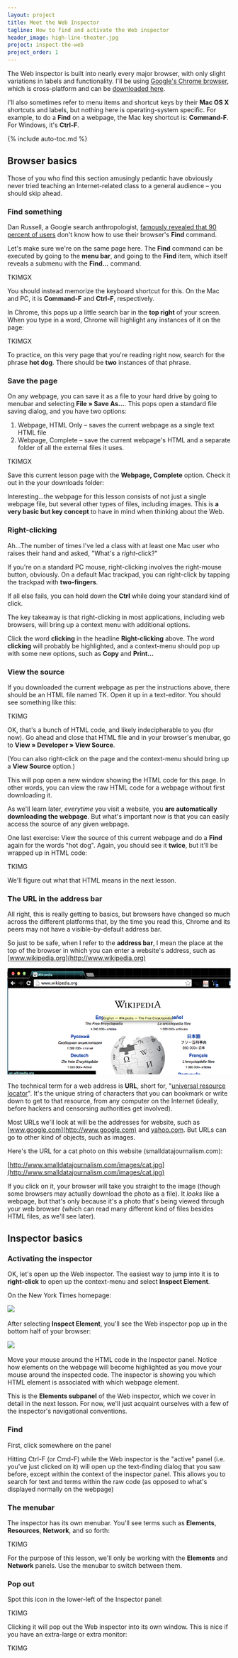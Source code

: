 ```yaml
---
layout: project
title: Meet the Web Inspector
tagline: How to find and activate the Web inspector
header_image: high-line-theater.jpg
project: inspect-the-web
project_order: 1
---
```



The Web inspector is built into nearly every major browser, with only slight variations in labels and functionality. I'll be using [Google's Chrome browser](http://www.google.com/chrome), which is cross-platform and can be [downloaded here](http://www.google.com/chrome).

I'll also sometimes refer to menu items and shortcut keys by their **Mac OS X** shortcuts and labels, but nothing here is operating-system specific. For example, to do a **Find** on a webpage, the Mac key shortcut is: **Command-F**. For Windows, it's **Ctrl-F**.

{% include auto-toc.md %}


## Browser basics

Those of you who find this section amusingly pedantic have obviously never tried teaching an Internet-related class to a general audience &ndash; you should skip ahead.

### Find something 

Dan Russell, a Google search anthropologist, [famously revealed that 90 percent of users](http://www.theatlantic.com/technology/archive/2011/08/crazy-90-percent-of-people-dont-know-how-to-use-ctrl-f/243840/) don't know how to use their browser's **Find** command. 

Let's make sure we're on the same page here. The **Find** command can be executed by going to the **menu bar**, and going to the **Find** item, which itself reveals a submenu with the **Find...** command.

TKIMGX

You should instead memorize the keyboard shortcut for this. On the Mac and PC, it is **Command-F** and **Ctrl-F**, respectively.

In Chrome, this pops up a little search bar in the **top right** of your screen. When you type in a word, Chrome will highlight any instances of it on the page:

TKIMGX

To practice, on this very page that you're reading right now, search for the phrase **hot dog**. There should be **two** instances of that phrase.

### Save the page
On any webpage, you can save it as a file to your hard drive by going to menubar and selecting **File &raquo; Save As...**. This pops open a standard file saving dialog, and you have two options:

1. Webpage, HTML Only &ndash; saves the current webpage as a single text HTML file
2. Webpage, Complete &ndash; save the current webpage's HTML and a separate folder of all the external files it uses.

TKIMGX

Save this current lesson page with the **Webpage, Complete** option. Check it out in the your downloads folder:


Interesting...the webpage for this lesson consists of not just a single webpage file, but several other types of files, including images. This is **a very basic but key concept** to have in mind when thinking about the Web.

### Right-clicking

Ah...The number of times I've led a class with at least one Mac user who raises their hand and asked, "What's a *right*-click?"

If you're on a standard PC mouse, right-clicking involves the right-mouse button, obviously. On a default Mac trackpad, you can right-click by tapping the trackpad with **two-fingers**.

If all else fails, you can hold down the **Ctrl** while doing your standard kind of click.

The key takeaway is that right-clicking in most applications, including web browsers, will bring up a context menu with additional options.

Click the word **clicking** in the headline **Right-clicking** above. The word **clicking** will probably be highlighted, and a context-menu should pop up with some new options, such as **Copy** and **Print...**


### View the source

If you downloaded the current webpage as per the instructions above, there should be an HTML file named TK. Open it up in a text-editor. You should see something like this:

TKIMG

OK, that's a bunch of HTML code, and likely indecipherable to you (for now). Go ahead and close that HTML file and in your browser's menubar, go to **View &raquo; Developer &raquo; View Source**.

(You can also right-click on the page and the context-menu should bring up a **View Source** option.)

This will pop open a new window showing the HTML code for this page. In other words, you can view the raw HTML code for a webpage without first downloading it.

As we'll learn later, *everytime* you visit a website, you **are automatically downloading the webpage**. But what's important now is that you can easily access the source of any given webpage.

One last exercise: View the source of this current webpage and do a **Find** again for the words "hot dog". Again, you should see it **twice**, but it'll be wrapped up in HTML code:

TKIMG

We'll figure out what that HTML means in the next lesson.

### The URL in the address bar

All right, this is really getting to basics, but browsers have changed so much across the different platforms that, by the time you read this, Chrome and its peers may not have a visible-by-default address bar.

So just to be safe, when I refer to the **address bar**, I mean the place at the top of the browser in which you can enter a website's address, such as [www.wikipedia.org](http://www.wikipedia.org)

![wikipedia.org in the address bar](/images/projects/inspect-the-web/01-040-url-address-wikipedia.png)

The technical term for a web address is **URL**, short for, "[universal resource locator](http://en.wikipedia.org/wiki/Uniform_resource_locator)". It's the unique string of characters that you can bookmark or write down to get to that resource, from any computer on the Internet (ideally, before hackers and censorsing authorities get involved).

Most URLs we'll look at will be the addresses for website, such as [www.google.com](http://www.google.com) and [yahoo.com](http://yahoo.com). But URLs can go to other kind of objects, such as images.

Here's the URL for a cat photo on this website (smalldatajournalism.com):

[http://www.smalldatajournalism.com/images/cat.jpg](http://www.smalldatajournalism.com/images/cat.jpg)

If you click on it, your browser will take you straight to the image (though some browsers may actually download the photo as a file). It *looks* like a webpage, but that's only because it's a photo that's being viewed through your web browser (which can read many different kind of files besides HTML files, as we'll see later).


## Inspector basics


### Activating the inspector

OK, let's open up the Web inspector. The easiest way to jump into it is to **right-click** to open up the context-menu and select **Inspect  Element**.

On the New York Times homepage:

![](nytimes-right-click.jpg)

After selecting **Inspect Element**, you'll see the Web inspector pop up in the bottom half of your browser:


![](nytimes-inspector.jpg)

Move your mouse around the HTML code in the Inspector panel. Notice how elements on the webpage will become highlighted as you move your mouse around the inspected code. The inspector is showing you which HTML element is associated with which webpage element.

This is the **Elements subpanel** of the Web inspector, which we cover in detail in the next lesson. For now, we'll just acquaint ourselves with a few of the inspector's navigational conventions.

### Find 

First, click somewhere on the panel

Hitting Ctrl-F (or Cmd-F) while the Web inspector is the "active" panel (i.e. you've just clicked on it) will open up the text-finding dialog that you saw before, except within the context of the inspector panel. This allows you to search for text and terms within the raw code (as opposed to what's displayed normally on the webpage)

### The menubar

The inspector has its own menubar. You'll see terms such as **Elements**, **Resources**, **Network**, and so forth:

TKIMG

For the purpose of this lesson, we'll only be working with the **Elements** and **Network** panels. Use the menubar to switch between them.


### Pop out

Spot this icon in the lower-left of the Inspector panel:

TKIMG

Clicking it will pop out the Web inspector into its own window. This is nice if you have an extra-large or extra monitor:

TKIMG



